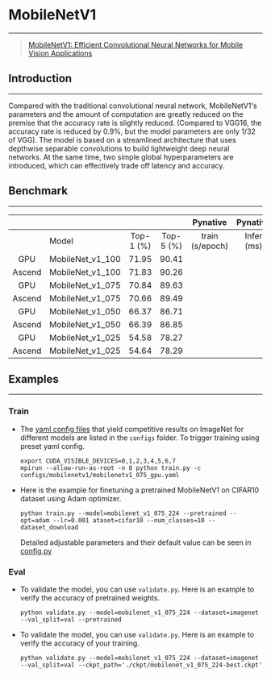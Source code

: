 # MobileNetV1
***
> [MobileNetV1: Efficient Convolutional Neural Networks for Mobile Vision Applications](https://arxiv.org/pdf/1704.04861.pdf)

## Introduction
***
Compared with the traditional convolutional neural network, MobileNetV1's parameters and the amount of computation are greatly reduced on the premise that the accuracy rate is slightly reduced.
(Compared to VGG16, the accuracy rate is reduced by 0.9%, but the model parameters are only 1/32 of VGG). The model is based on a streamlined architecture that uses depthwise separable convolutions to build lightweight deep neural networks.
At the same time, two simple global hyperparameters are introduced, which can effectively trade off latency and accuracy.


## Benchmark
***

|        |           |           |           |    Pynative     |  Pynative  |     Graph      |   Graph    |           |            |
| :----: | --------- | :-------: | :-------: | :-------------: | :--------: | :------------: | :--------: | :-------: | :--------: |
|        | Model     | Top-1 (%) | Top-5 (%) | train (s/epoch) | Infer (ms) | train(s/epoch) | Infer (ms) | Download  |   Config   |
|  GPU   | MobileNet_v1_100 | 71.95     | 90.41     |                 |            |                |            | [model]() | [config]() |
| Ascend | MobileNet_v1_100 | 71.83     | 90.26     |                 |            |                |            |           |            |
|  GPU   | MobileNet_v1_075 | 70.84     | 89.63     |                 |            |                |            | [model]() | [config]() |
| Ascend | MobileNet_v1_075 | 70.66     | 89.49     |                 |            |                |            |           |            |
|  GPU   | MobileNet_v1_050 | 66.37     | 86.71     |                 |            |                |            | [model]() | [config]() |
| Ascend | MobileNet_v1_050 | 66.39     | 86.85     |                 |            |                |            |           |            |
|  GPU   | MobileNet_v1_025 | 54.58     | 78.27     |                 |            |                |            | [model]() | [config]() |
| Ascend | MobileNet_v1_025 | 54.64     | 78.29     |                 |            |                |            |           |            |

## Examples

***

### Train

- The [yaml config files](../../configs) that yield competitive results on ImageNet for different models are listed in the `configs` folder. To trigger training using preset yaml config. 

  ```shell
  export CUDA_VISIBLE_DEVICES=0,1,2,3,4,5,6,7
  mpirun --allow-run-as-root -n 8 python train.py -c configs/mobilenetv1/mobilenetv1_075_gpu.yaml
  ```


- Here is the example for finetuning a pretrained MobileNetV1 on CIFAR10 dataset using Adam optimizer.

  ```shell
  python train.py --model=mobilenet_v1_075_224 --pretrained --opt=adam --lr=0.001 ataset=cifar10 --num_classes=10 --dataset_download
  ```
  
  Detailed adjustable parameters and their default value can be seen in [config.py](../../config.py)

### Eval

- To validate the model, you can use `validate.py`. Here is an example to verify the accuracy of pretrained weights.

  ```shell
  python validate.py --model=mobilenet_v1_075_224 --dataset=imagenet --val_split=val --pretrained
  ```

- To validate the model, you can use `validate.py`. Here is an example to verify the accuracy of your training.

  ```shell
  python validate.py --model=mobilenet_v1_075_224 --dataset=imagenet --val_split=val --ckpt_path='./ckpt/mobilenet_v1_075_224-best.ckpt' 
  ```

